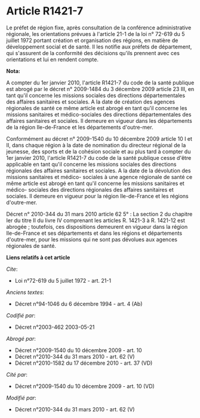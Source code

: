 # Article R1421-7

Le préfet de région fixe, après consultation de la conférence administrative régionale, les orientations prévues à l'article
21-1 de la loi n° 72-619 du 5 juillet 1972 portant création et organisation des régions, en matière de développement social
et de santé. Il les notifie aux préfets de département, qui s'assurent de la conformité des décisions qu'ils prennent avec
ces orientations et lui en rendent compte.

**Nota:**

A compter du 1er janvier 2010, l'article R1421-7 du code de la santé publique est abrogé par le décret n° 2009-1484 du 3
décembre 2009 article 23 III, en tant qu'il concerne les missions sociales des directions départementales des affaires
sanitaires et sociales. A la date de création des agences régionales de santé ce même article est abrogé en tant qu'il
concerne les missions sanitaires et médico-sociales des directions départementales des affaires sanitaires et sociales. Il
demeure en vigueur dans les départements de la région Ile-de-France et les départements d'outre-mer.

Conformément au décret n° 2009-1540 du 10 décembre 2009 article 10 I et II, dans chaque région à la date de nomination du
directeur régional de la jeunesse, des sports et de la cohésion sociale et au plus tard à compter du 1er janvier 2010,
l'article R1421-7 du code de la santé publique cesse d'être applicable en tant qu'il concerne les missions sociales des
directions régionales des affaires sanitaires et sociales. A la date de la dévolution des missions sanitaires et médico-
sociales à une agence régionale de santé ce même article est abrogé en tant qu'il concerne les missions sanitaires et médico-
sociales des directions régionales des affaires sanitaires et sociales. Il demeure en vigueur pour la région Ile-de-France et
les régions d'outre-mer.

Décret n° 2010-344 du 31 mars 2010 article 62 5° : La section 2 du chapitre Ier du titre II du livre IV comprenant les
articles R. 1421-3 à R. 1421-12 est abrogée ; toutefois, ces dispositions demeurent en vigueur dans la région Ile-de-France
et ses départements et dans les régions et départements d'outre-mer, pour les missions qui ne sont pas dévolues aux agences
régionales de santé.

**Liens relatifs à cet article**

_Cite_:

  - Loi n°72-619 du 5 juillet 1972 - art. 21-1

_Anciens textes_:

  - Décret n°94-1046 du 6 décembre 1994 - art. 4 (Ab)

_Codifié par_:

  - Décret n°2003-462 2003-05-21

_Abrogé par_:

  - Décret n°2009-1540 du 10 décembre 2009 - art. 10
  - Décret n°2010-344 du 31 mars 2010 - art. 62 (V)
  - Décret n°2010-1582 du 17 décembre 2010 - art. 37 (VD)

_Cité par_:

  - Décret n°2009-1540 du 10 décembre 2009 - art. 10 (VD)

_Modifié par_:

  - Décret n°2010-344 du 31 mars 2010 - art. 62 (V)

